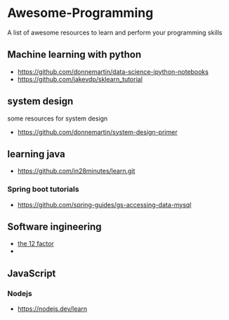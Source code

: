 # Awesome-Programming
A list of awesome resources to learn and perform your programming skills

## Machine learning with python
- https://github.com/donnemartin/data-science-ipython-notebooks
- https://github.com/jakevdp/sklearn_tutorial
## system design
some resources for system design
- https://github.com/donnemartin/system-design-primer
## learning java
- https://github.com/in28minutes/learn.git
### Spring boot tutorials
- https://github.com/spring-guides/gs-accessing-data-mysql
## Software ingineering
- [the 12 factor](https://12factor.net/)
-

## JavaScript

### Nodejs
- https://nodejs.dev/learn

